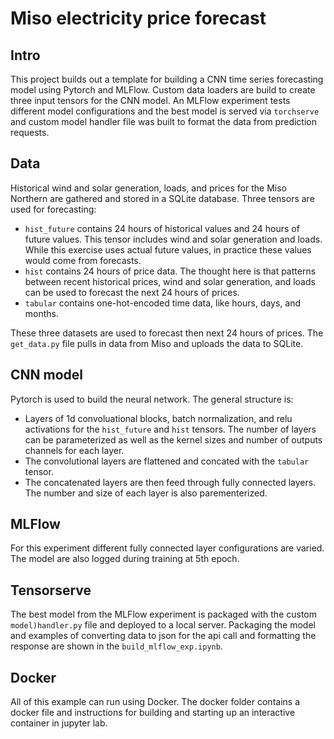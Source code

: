 # Miso electricity price forecast

## Intro
This project builds out a template for building a CNN time series forecasting model using Pytorch and MLFlow.  Custom data loaders are build to create three input tensors for the CNN model.  An MLFlow experiment tests different model configurations and the best model is served via `torchserve` and custom model handler file was built to format the data from prediction requests.

## Data
Historical wind and solar generation, loads, and prices for the Miso Northern are gathered and stored in a SQLite database.  Three tensors are used for forecasting:

* `hist_future` contains 24 hours of historical values and 24 hours of future values.  This tensor includes wind and solar generation and loads.  While this exercise uses actual future values, in practice these values would come from forecasts.
* `hist` contains 24 hours of price data.  The thought here is that patterns between recent historical prices, wind and solar generation, and loads can be used to forecast the next 24 hours of prices.
* `tabular` contains one-hot-encoded time data, like hours, days, and months.

These three datasets are used to forecast then next 24 hours of prices.  The `get_data.py` file pulls in data from Miso and uploads the data to SQLite.

## CNN model
Pytorch is used to build the neural network.  The general structure is:

* Layers of 1d convoluational blocks, batch normalization, and relu activations for the `hist_future` and `hist` tensors.  The number of layers can be parameterized as well as the kernel sizes and number of outputs channels for each layer.
* The convolutional layers are flattened and concated with the `tabular` tensor.
* The concatenated layers are then feed through fully connected layers.  The number and size of each layer is also parementerized.


## MLFlow
For this experiment different fully connected layer configurations are varied.  The model are also logged during training at 5th epoch.

## Tensorserve
The best model from the MLFlow experiment is packaged with the custom `model)handler.py` file and deployed to a local server.  Packaging the model and examples of converting data to json for the api call and formatting the response are shown in the `build_mlflow_exp.ipynb`.

## Docker
All of this example can run using Docker.  The docker folder contains a docker file and instructions for building and starting up an interactive container in jupyter lab.
